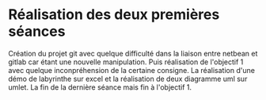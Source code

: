 # Réalisation des deux premières séances 
Création du projet git avec quelque difficulté dans la liaison entre netbean et gitlab car étant une nouvelle manipulation. Puis réalisation de l'objectif 1 avec quelque inconpréhension de la certaine consigne. La réalisation d'une démo de labyrinthe sur excel et la réalisation de deux diagramme uml sur umlet. La fin de la dernière séance mais fin à l'objectif 1. 
